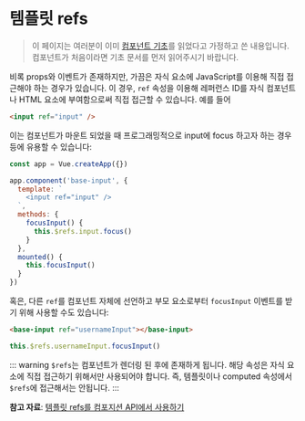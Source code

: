 # 템플릿 refs

> 이 페이지는 여러분이 이미 [컴포넌트 기초](component-basics.md)를 읽었다고 가정하고 쓴 내용입니다. 컴포넌트가 처음이라면 기초 문서를 먼저 읽어주시기 바랍니다.

비록 props와 이벤트가 존재하지만, 가끔은 자식 요소에 JavaScript를 이용해 직접 접근해야 하는 경우가 있습니다. 이 경우, `ref` 속성을 이용해 레퍼런스 ID를 자식 컴포넌트나 HTML 요소에 부여함으로써 직접 접근할 수 있습니다. 예를 들어

```html
<input ref="input" />
```

이는 컴포넌트가 마운트 되었을 때 프로그래밍적으로 input에 focus 하고자 하는 경우 등에 유용할 수 있습니다:

```js
const app = Vue.createApp({})

app.component('base-input', {
  template: `
    <input ref="input" />
  `,
  methods: {
    focusInput() {
      this.$refs.input.focus()
    }
  },
  mounted() {
    this.focusInput()
  }
})
```

혹은, 다른 `ref`를 컴포넌트 자체에 선언하고 부모 요소로부터 `focusInput` 이벤트를 받기 위해 사용할 수도 있습니다:

```html
<base-input ref="usernameInput"></base-input>
```

```js
this.$refs.usernameInput.focusInput()
```

::: warning 
`$refs`는 컴포넌트가 렌더링 된 후에 존재하게 됩니다. 해당 속성은 자식 요소에 직접 접근하기 위해서만 사용되어야 합니다. 즉, 템플릿이나 computed 속성에서 `$refs`에 접근해서는 안됩니다. 
:::

**참고 자료**: [템플릿 refs를 컴포지션 API에서 사용하기](/ko-KR/guide/composition-api-template-refs.html#template-refs)
